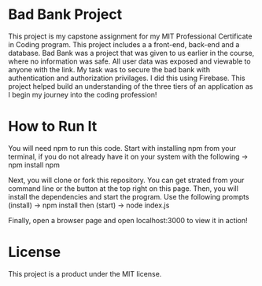 # Bad Bank Project
This project is my capstone assignment for my MIT Professional Certificate in Coding program. This project includes a a front-end, back-end and a database. Bad Bank was a project that was given to us earlier in the course, where no information was safe. All user data was exposed and viewable to anyone with the link. My task was to secure the bad bank with authentication and authorization privilages. I did this using Firebase. This project helped build an understanding of the three tiers of an application as I begin my journey into the coding profession!

# How to Run It
You will need npm to run this code. 
Start with installing npm from your terminal, if you do not already have it on your system with the following -> npm install npm

Next, you will clone or fork this repository. You can get strated from your command line or the button at the top right on this page. 
Then, you will install the dependencies and start the program. Use the following prompts (install) -> npm install 
then (start) -> node index.js

Finally, open a browser page and open localhost:3000 to view it in action!

# License 
This project is a product under the MIT license. 
